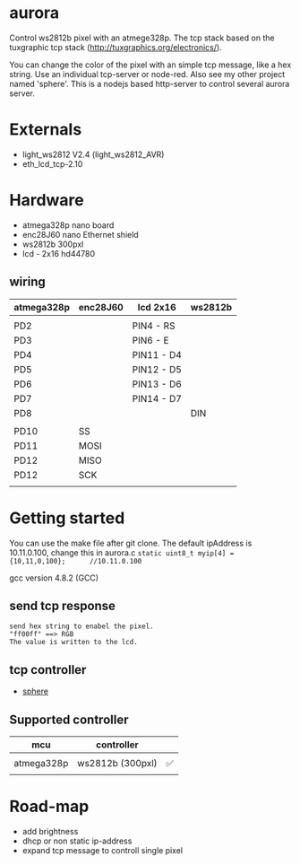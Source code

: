 aurora
============ 

Control ws2812b pixel with an atmege328p.
The tcp stack based on the tuxgraphic tcp stack (http://tuxgraphics.org/electronics/).

You can change the color of the pixel with an simple tcp message, like a hex string.
Use an individual tcp-server or node-red.
Also see my other project named 'sphere'. This is a nodejs based http-server to 
control several aurora server.

Externals
============ 
 * light_ws2812 V2.4 (light_ws2812_AVR)
 * eth_lcd_tcp-2.10

Hardware
================
 
 * atmega328p nano board
 * enc28J60 nano Ethernet shield
 * ws2812b 300pxl
 * lcd - 2x16 hd44780
 
wiring
---------------------

| __**atmega328p**__         | __**enc28J60**__      | __**lcd 2x16**__          | __**ws2812b**__      |
|----------------------------|-----------------------|---------------------------|----------------------|
|                            |                       |                           |                      |
| PD2                        |                       | PIN4  - RS                |                      |
| PD3                        |                       | PIN6  - E                 |                      |
| PD4                        |                       | PIN11 - D4                |                      |
| PD5                        |                       | PIN12 - D5                |                      |
| PD6                        |                       | PIN13 - D6                |                      |
| PD7                        |                       | PIN14 - D7                |                      |
| PD8                        |                       |                           | DIN                  |
|                            |                       |                           |                      |
| PD10                       | SS                    |                           |                      |
| PD11                       | MOSI                  |                           |                      |
| PD12                       | MISO                  |                           |                      |
| PD12                       | SCK                   |                           |                      |
|                            |                       |                           |                      |



Getting started
================

 You can use the make file after git clone.
 The default ipAddress is 10.11.0.100, change this in aurora.c
 `static uint8_t myip[4] = {10,11,0,100};      //10.11.0.100`

 gcc version 4.8.2 (GCC) 

send tcp response
---------------------

    send hex string to enabel the pixel.
    "ff00ff" ==> RGB
    The value is written to the lcd.

tcp controller
---------------------

 * [sphere](https://github.com/zombinary/sphere)
 

## Supported controller


| __**mcu**__                | __**controller**__    |                           |
|----------------------------|-----------------------|---------------------------|
|                    		     |                       |                           |
| atmega328p                 | ws2812b (300pxl)      |  :white_check_mark:       |
|                            |      		             |                           |

Road-map
=========
  
  * add brightness
  * dhcp or non static ip-address
  * expand tcp message to controll single pixel

